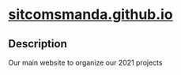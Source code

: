 # <a href="https://sitcomsmanda.github.io">sitcomsmanda.github.io</a>

## Description
Our main website to organize our 2021 projects